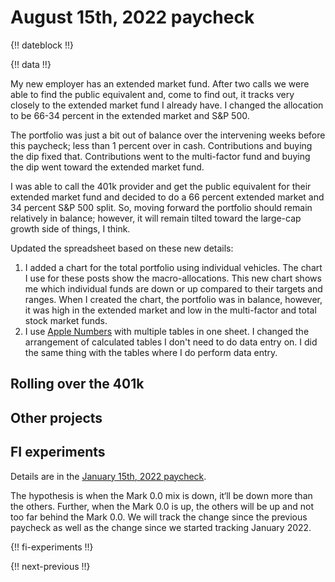 # August 15th, 2022 paycheck

{!! dateblock !!}

{!! data !!}

My new employer has an extended market fund. After two calls we were able to find the public equivalent and, come to find out, it tracks very closely to the extended market fund I already have. I changed the allocation to be 66-34 percent in the extended market and S&P 500.

The portfolio was just a bit out of balance over the intervening weeks before this paycheck; less than 1 percent over in cash. Contributions and buying the dip fixed that. Contributions went to the multi-factor fund and buying the dip went toward the extended market fund.

I was able to call the 401k provider and get the public equivalent for their extended market fund and decided to do a 66 percent extended market and 34 percent S&P 500 split. So, moving forward the portfolio should remain relatively in balance; however, it will remain tilted toward the large-cap growth side of things, I think. 

Updated the spreadsheet based on these new details:

1. I added a chart for the total portfolio using individual vehicles. The chart I use for these posts show the macro-allocations. This new chart shows me which individual funds are down or up compared to their targets and ranges. When I created the chart, the portfolio was in balance, however, it was high in the extended market and low in the multi-factor and total stock market funds.
2. I use [Apple Numbers](https://www.apple.com/numbers/) with multiple tables in one sheet. I changed the arrangement of calculated tables I don't need to do data entry on. I did the same thing with the tables where I do perform data entry.

## Rolling over the 401k

## Other projects

## FI experiments

Details are in the [January 15th, 2022 paycheck](/finances/paycheck-to-paycheck/20220115/#fi-experiments).

The hypothesis is when the Mark 0.0 mix is down, it‘ll be down more than the others. Further, when the Mark 0.0 is up, the others will be up and not too far behind the Mark 0.0. We will track the change since the previous paycheck as well as the change since we started tracking January 2022.

{!! fi-experiments !!}

{!! next-previous !!}
